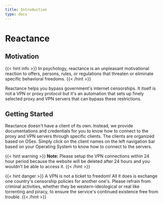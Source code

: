 ```yaml
---
title: Introduction
type: docs
---
```


# Reactance

## Motivation
{{< hint info >}}
In psychology, reactance is an unpleasant motivational reaction to offers, persons, rules, or regulations that threaten or eliminate specific behavioral freedoms.
{{< /hint >}}

Reactance helps you bypass government's internet censorships. It itself is not a VPN or proxy protocol but it's an automation that sets up finely selected proxy and VPN servers that can bypass these restrictions.

## Getting Started

Reactance doesn't have a client of its own. Instead, we provide documentations and credentials for you to know how to connect to the proxy and VPN servers through specific clients. The clients are organized based on OSes. Simply click on the client names on the left navigation bar based on your Operating System to know how to connect to the servers.

{{< hint warning >}}
**Note:** Please setup the VPN connections within 24 hour period because the website will be deleted after 24 hours and you wouldn't be able to access it.
{{< /hint >}}

{{< hint danger >}}
A VPN is not a ticket to freedom!
All it does is exchange one country's censorship policies for another one's.
Please refrain from criminal activities, whether they be western-ideological or real like torrenting and piracy, to ensure the service's continued existence free from trouble.
{{< /hint >}}